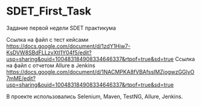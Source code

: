 # SDET_First_Task
Задание первой недели SDET практикума

Ссылка на файл с тест кейсами https://docs.google.com/document/d/1zdY1Hiw7-KsDVW8SBdFLLzvXtl1Y04f5/edit?usp=sharing&ouid=100483184908334646337&rtpof=true&sd=true
Ссылка на файл с отчетом Allure в Jenkins https://docs.google.com/document/d/1NACMPKA8fVBAfssIMZjogwzGGlyO7mME/edit?usp=sharing&ouid=100483184908334646337&rtpof=true&sd=true

В проекте использовались Selenium, Maven, TestNG, Allure, Jenkins.
